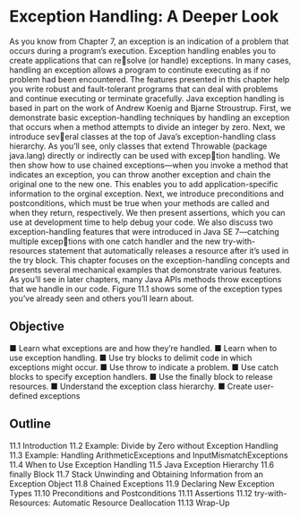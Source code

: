 # Exception Handling: A Deeper Look
As you know from Chapter 7, an exception is an indication of a problem that occurs during a program’s execution. Exception handling enables you to create applications that can resolve (or handle) exceptions. In many cases, handling an exception allows a program to continute executing as if no problem had been encountered. The features presented in this chapter help you write robust and fault-tolerant programs that can deal with problems and continue executing or terminate gracefully. Java exception handling is based in part on the work of Andrew Koenig and Bjarne Stroustrup.
First, we demonstrate basic exception-handling techniques by handling an exception that occurs when a method attempts to divide an integer by zero. Next, we introduce several classes at the top of Java’s exception-handling class hierarchy. As you’ll see, only classes that extend Throwable (package java.lang) directly or indirectly can be used with exception handling. We then show how to use chained exceptions—when you invoke a method that indicates an exception, you can throw another exception and chain the original one to the new one. This enables you to add application-specific information to the orginal exception. Next, we introduce preconditions and postconditions, which must be true when your methods are called and when they return, respectively. We then present assertions, which you can use at development time to help debug your code. We also discuss two exception-handling features that were introduced in Java SE 7—catching multiple exceptions with one catch handler and the new try-with-resources statement that automatically releases a resource after it’s used in the try block.
This chapter focuses on the exception-handling concepts and presents several mechanical examples that demonstrate various features. As you’ll see in later chapters, many Java APIs methods throw exceptions that we handle in our code. Figure 11.1 shows some of the exception types you’ve already seen and others you’ll learn about.

## Objective
■ Learn what exceptions are and how they’re handled. 
■ Learn when to use exception handling.
■ Use try blocks to delimit code in which exceptions might occur.
■ Use throw to indicate a problem.
■ Use catch blocks to specify exception handlers.
■ Use the finally block to release resources.
■ Understand the exception class hierarchy.
■ Create user-defined exceptions

## Outline
11.1 Introduction 
11.2 Example: Divide by Zero without Exception Handling 
11.3 Example: Handling ArithmeticExceptions and InputMismatchExceptions 
11.4 When to Use Exception Handling 
11.5 Java Exception Hierarchy 
11.6 finally Block 
11.7 Stack Unwinding and Obtaining Information from an Exception Object
11.8 Chained Exceptions 
11.9 Declaring New Exception Types 
11.10 Preconditions and Postconditions 
11.11 Assertions 
11.12 try-with-Resources: Automatic Resource Deallocation 
11.13 Wrap-Up

